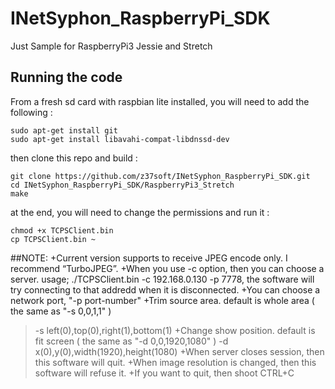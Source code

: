 # INetSyphon_RaspberryPi_SDK

Just Sample for RaspberryPi3 Jessie and Stretch

## Running the code
From a fresh sd card with raspbian lite installed, you will need to add the following :
```
sudo apt-get install git
sudo apt-get install libavahi-compat-libdnssd-dev
```
then clone this repo and build :
```
git clone https://github.com/z37soft/INetSyphon_RaspberryPi_SDK.git
cd INetSyphon_RaspberryPi_SDK/RaspberryPi3_Stretch
make
```

at the end, you will need to change the permissions and run it :
```
chmod +x TCPSClient.bin
cp TCPSClient.bin ~
```

##NOTE:
	+Current version supports to receive JPEG encode only. I recommend “TurboJPEG”.
	+When you use -c option, then you can choose a server. usage; ./TCPSClient.bin -c 192.168.0.130 -p 7778, the software will try connecting to that addredd when it is disconnected.
	+You can choose a network port, "-p port-number"
	+Trim source area. default is whole area ( the same as "-s 0,0,1,1" )
> -s left(0),top(0),right(1),bottom(1)
	+Change show position. default is fit screen ( the same as "-d 0,0,1920,1080" )
> -d x(0),y(0),width(1920),height(1080)
	+When server closes session, then this software will quit.
	+When image resolution is changed, then this software will refuse it.
	+If you want to quit, then shoot CTRL+C
